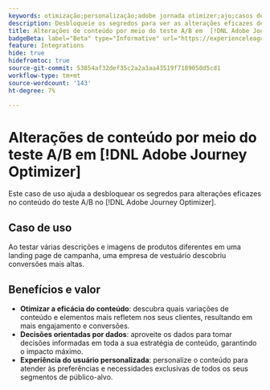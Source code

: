 ```yaml
---
keywords: otimização;personalização;adobe jornada otimizer;ajo;casos de uso;cenários;alteração de conteúdo/teste a/b
description: Desbloqueie os segredos para ver as alterações eficazes de conteúdo do teste A/B no Adobe Journey Optimizer
title: Alterações de conteúdo por meio do teste A/B em  [!DNL Adobe Journey Optimizer]
badgeBeta: label="Beta" type="Informative" url="https://experienceleague.adobe.com/docs/target/using/introduction/intro.html?lang=pt-BR#beta newtab=true" tooltip="O que são recursos beta no  [!DNL Adobe Target]."
feature: Integrations
hide: true
hidefromtoc: true
source-git-commit: 53854af32def35c2a2a3aa43519f7189050d5cd1
workflow-type: tm+mt
source-wordcount: '143'
ht-degree: 7%

---
```


# Alterações de conteúdo por meio do teste A/B em [!DNL Adobe Journey Optimizer]

Este caso de uso ajuda a desbloquear os segredos para alterações eficazes no conteúdo do teste A/B no [!DNL Adobe Journey Optimizer].

## Caso de uso

Ao testar várias descrições e imagens de produtos diferentes em uma landing page de campanha, uma empresa de vestuário descobriu conversões mais altas.

## Benefícios e valor

* **Otimizar a eficácia do conteúdo**: descubra quais variações de conteúdo e elementos mais refletem nos seus clientes, resultando em mais engajamento e conversões.
* **Decisões orientadas por dados**: aproveite os dados para tomar decisões informadas em toda a sua estratégia de conteúdo, garantindo o impacto máximo.
* **Experiência do usuário personalizada**: personalize o conteúdo para atender às preferências e necessidades exclusivas de todos os seus segmentos de público-alvo.